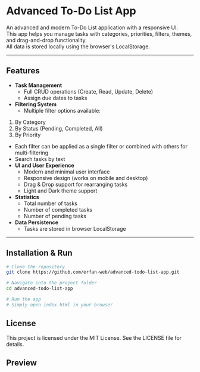 ﻿# Advanced To-Do List App

An advanced and modern To-Do List application with a responsive UI.  
This app helps you manage tasks with categories, priorities, filters, themes, and drag-and-drop functionality.  
All data is stored locally using the browser's LocalStorage.

---

## Features
- **Task Management**
  - Full CRUD operations (Create, Read, Update, Delete)
  - Assign due dates to tasks
- **Filtering System**
  - Multiple filter options available:
 1. By Category
  2. By Status (Pending, Completed, All)
  3. By Priority
  - Each filter can be applied as a single filter or combined with others for multi-filtering
  - Search tasks by text
- **UI and User Experience**
  - Modern and minimal user interface
  - Responsive design (works on mobile and desktop)
  - Drag & Drop support for rearranging tasks
  - Light and Dark theme support
- **Statistics**
  - Total number of tasks
  - Number of completed tasks
  - Number of pending tasks
- **Data Persistence**
  - Tasks are stored in browser LocalStorage

---

## Installation & Run
```bash
# Clone the repository
git clone https://github.com/erfan-web/advanced-todo-list-app.git

# Navigate into the project folder
cd advanced-todo-list-app

# Run the app
# Simply open index.html in your browser
```

## License
This project is licensed under the MIT License. See the LICENSE file for details.


## Preview


